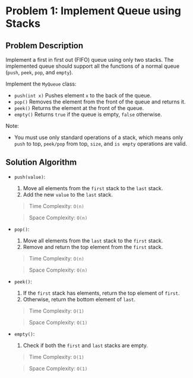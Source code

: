 # Problem 1: Implement Queue using Stacks

## Problem Description

Implement a first in first out (FIFO) queue using only two stacks. The implemented queue should support all the functions of a normal queue (`push`, `peek`, `pop`, and `empty`).

Implement the `MyQueue` class:

- `push(int x)` Pushes element `x` to the back of the queue.
- `pop()` Removes the element from the front of the queue and returns it.
- `peek()` Returns the element at the front of the queue.
- `empty()` Returns `true` if the queue is empty, `false` otherwise.

Note:

- You must use only standard operations of a stack, which means only `push` to top, `peek/pop` from top, `size`, and `is empty` operations are valid.

## Solution Algorithm

- `push(value)`:

  1.  Move all elements from the `first` stack to the `last` stack.
  2.  Add the new `value` to the `last` stack.

  > Time Complexity: `O(n)`

  > Space Complexity: `O(n)`

- `pop()`:

  1.  Move all elements from the `last` stack to the `first` stack.
  2.  Remove and return the top element from the `first` stack.

  > Time Complexity: `O(n)`

  > Space Complexity: `O(n)`

- `peek()`:

  1.  If the `first` stack has elements, return the top element of `first`.
  2.  Otherwise, return the bottom element of `last`.

  > Time Complexity: `O(1)`

  > Space Complexity: `O(1)`

- `empty()`:

  1.  Check if both the `first` and `last` stacks are empty.

  > Time Complexity: `O(1)`

  > Space Complexity: `O(1)`

